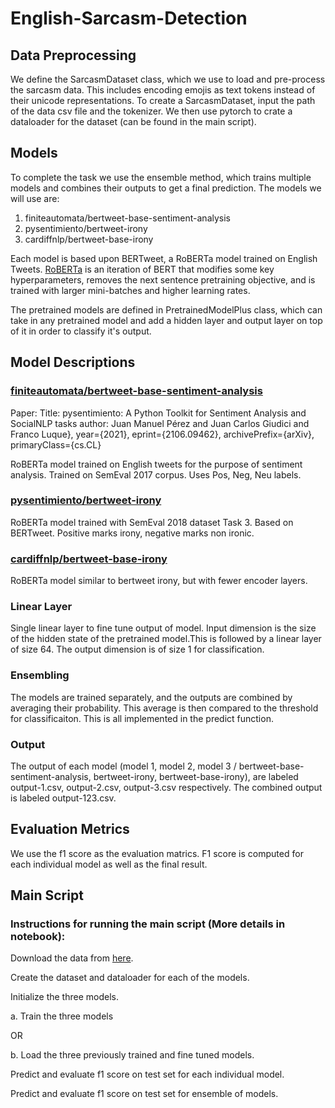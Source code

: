 # English-Sarcasm-Detection
<h2>Data Preprocessing</h2>
We define the SarcasmDataset class, which we use to load and pre-process the sarcasm data. This includes encoding emojis as text tokens instead of their unicode representations. To create a SarcasmDataset, input the path of the data csv file and the tokenizer. We then use pytorch to crate a dataloader for the dataset (can be found in the main script).

<h2>Models</h2>

To complete the task we use the ensemble method, which trains multiple models and combines their outputs to get a final prediction. The models we will use are:
1. finiteautomata/bertweet-base-sentiment-analysis
2. pysentimiento/bertweet-irony
3. cardiffnlp/bertweet-base-irony

Each model is based upon BERTweet, a RoBERTa model trained on English Tweets. [RoBERTa](https://huggingface.co/docs/transformers/model_doc/roberta) is an iteration of BERT that modifies some key hyperparameters, removes the next sentence pretraining objective, and is trained with larger mini-batches and higher learning rates.

The pretrained models are defined in PretrainedModelPlus class, which can take in any pretrained model and add a hidden layer and output layer on top of it in order to classify it's output.

<h2>Model Descriptions</h2>

### [finiteautomata/bertweet-base-sentiment-analysis](https://huggingface.co/finiteautomata/bertweet-base-sentiment-analysis)


Paper: 
Title: pysentimiento: A Python Toolkit for Sentiment Analysis and SocialNLP tasks
author: Juan Manuel Pérez and Juan Carlos Giudici and Franco Luque},
year={2021},
eprint={2106.09462},
archivePrefix={arXiv},
primaryClass={cs.CL}




RoBERTa model trained on English tweets for the purpose of sentiment analysis. Trained on SemEval 2017 corpus. Uses Pos, Neg, Neu labels. 

### [pysentimiento/bertweet-irony](https://huggingface.co/pysentimiento/bertweet-irony)



RoBERTa model trained with SemEval 2018 dataset Task 3. Based on BERTweet. Positive marks irony, negative marks non ironic.

### [cardiffnlp/bertweet-base-irony](https://huggingface.co/cardiffnlp/bertweet-base-irony)



RoBERTa model similar to bertweet irony, but with fewer encoder layers. 

<h3>Linear Layer</h3>

Single linear layer to fine tune output of model. Input dimension is the size of the hidden state of the pretrained model.This is followed by a linear layer of size 64. The output dimension is of size 1 for classification.

<h3>Ensembling</h3>
The models are trained separately, and the outputs are combined by averaging their probability. This average is then compared to the threshold for classificaiton. This is all implemented in the predict function.

### Output 

The output of each model (model 1, model 2, model 3 / bertweet-base-sentiment-analysis, bertweet-irony, bertweet-base-irony), are labeled output-1.csv, output-2.csv, output-3.csv respectively. The combined output is labeled output-123.csv.

<h2>Evaluation Metrics</h2>
We use the f1 score as the evaluation matrics. F1 score is computed for each individual model as well as the final result.

## Main Script
### Instructions for running the main script (More details in notebook):

Download the data from [here](https://github.com/iabufarha/iSarcasmEval).

Create the dataset and dataloader for each of the models.

Initialize the three models.

a. Train the three models 

OR 

b. Load the three previously trained and fine tuned models.

Predict and evaluate f1 score on test set for each individual model.

Predict and evaluate f1 score on test set for ensemble of models.
